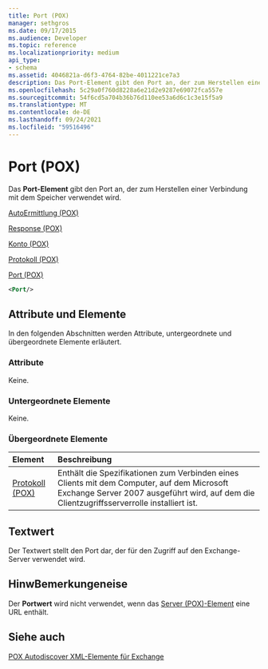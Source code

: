 ```yaml
---
title: Port (POX)
manager: sethgros
ms.date: 09/17/2015
ms.audience: Developer
ms.topic: reference
ms.localizationpriority: medium
api_type:
- schema
ms.assetid: 4046821a-d6f3-4764-82be-4011221ce7a3
description: Das Port-Element gibt den Port an, der zum Herstellen einer Verbindung mit dem Speicher verwendet wird.
ms.openlocfilehash: 5c29a0f760d8228a6e21d2e9287e69072fca557e
ms.sourcegitcommit: 54f6cd5a704b36b76d110ee53a6d6c1c3e15f5a9
ms.translationtype: MT
ms.contentlocale: de-DE
ms.lasthandoff: 09/24/2021
ms.locfileid: "59516496"
---
```

# <a name="port-pox"></a>Port (POX)

Das **Port-Element** gibt den Port an, der zum Herstellen einer Verbindung mit dem Speicher verwendet wird. 
  
[AutoErmittlung (POX)](autodiscover-pox.md)
  
[Response (POX)](response-pox.md)
  
[Konto (POX)](account-pox.md)
  
[Protokoll (POX)](protocol-pox.md)
  
[Port (POX)](port-pox.md)
  
```xml
<Port/>
```

## <a name="attributes-and-elements"></a>Attribute und Elemente

In den folgenden Abschnitten werden Attribute, untergeordnete und übergeordnete Elemente erläutert.
  
### <a name="attributes"></a>Attribute

Keine.
  
### <a name="child-elements"></a>Untergeordnete Elemente

Keine.
  
### <a name="parent-elements"></a>Übergeordnete Elemente

|**Element**|**Beschreibung**|
|:-----|:-----|
|[Protokoll (POX)](protocol-pox.md) <br/> |Enthält die Spezifikationen zum Verbinden eines Clients mit dem Computer, auf dem Microsoft Exchange Server 2007 ausgeführt wird, auf dem die Clientzugriffsserverrolle installiert ist.  <br/> |
   
## <a name="text-value"></a>Textwert

Der Textwert stellt den Port dar, der für den Zugriff auf den Exchange-Server verwendet wird.
  
## <a name="remarks"></a>HinwBemerkungeneise

Der **Portwert** wird nicht verwendet, wenn das [Server (POX)-Element](server-pox.md) eine URL enthält. 
  
## <a name="see-also"></a>Siehe auch



[POX Autodiscover XML-Elemente für Exchange](pox-autodiscover-xml-elements-for-exchange.md)

